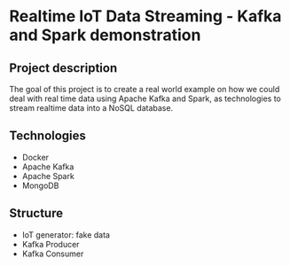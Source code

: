 # Realtime IoT Data Streaming - Kafka and Spark demonstration

## Project description
The goal of this project is to create a real world example on how we could deal with real time data
using Apache Kafka and Spark, as technologies to stream realtime data into a NoSQL database.

## Technologies
- Docker
- Apache Kafka
- Apache Spark
- MongoDB

## Structure
- IoT generator: fake data
- Kafka Producer
- Kafka Consumer